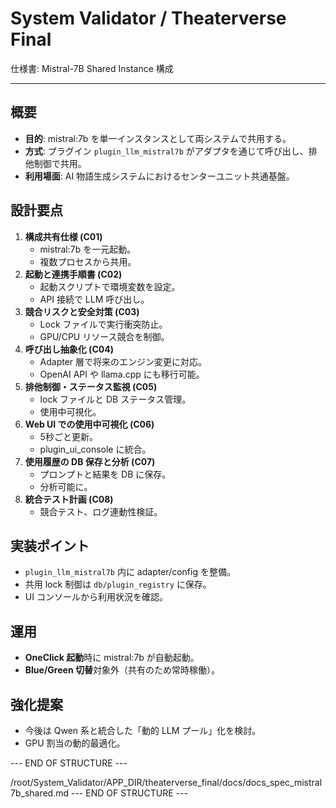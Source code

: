 # System Validator / Theaterverse Final
仕様書: Mistral-7B Shared Instance 構成

---

## 概要
- **目的**: mistral:7b を単一インスタンスとして両システムで共用する。
- **方式**: プラグイン `plugin_llm_mistral7b` がアダプタを通じて呼び出し、排他制御で共用。
- **利用場面**: AI 物語生成システムにおけるセンターユニット共通基盤。

## 設計要点
1. **構成共有仕様 (C01)**
   - mistral:7b を一元起動。
   - 複数プロセスから共用。
2. **起動と連携手順書 (C02)**
   - 起動スクリプトで環境変数を設定。
   - API 接続で LLM 呼び出し。
3. **競合リスクと安全対策 (C03)**
   - Lock ファイルで実行衝突防止。
   - GPU/CPU リソース競合を制御。
4. **呼び出し抽象化 (C04)**
   - Adapter 層で将来のエンジン変更に対応。
   - OpenAI API や llama.cpp にも移行可能。
5. **排他制御・ステータス監視 (C05)**
   - lock ファイルと DB ステータス管理。
   - 使用中可視化。
6. **Web UI での使用中可視化 (C06)**
   - 5秒ごと更新。
   - plugin_ui_console に統合。
7. **使用履歴の DB 保存と分析 (C07)**
   - プロンプトと結果を DB に保存。
   - 分析可能に。
8. **統合テスト計画 (C08)**
   - 競合テスト、ログ連動性検証。

## 実装ポイント
- `plugin_llm_mistral7b` 内に adapter/config を整備。
- 共用 lock 制御は `db/plugin_registry` に保存。
- UI コンソールから利用状況を確認。

## 運用
- **OneClick 起動**時に mistral:7b が自動起動。
- **Blue/Green 切替**対象外（共有のため常時稼働）。

## 強化提案
- 今後は Qwen 系と統合した「動的 LLM プール」化を検討。
- GPU 割当の動的最適化。

--- END OF STRUCTURE ---
<!-- /root/System_Validator/APP_DIR/theaterverse_final/docs/docs_spec_mistral7b_shared.md -->

/root/System_Validator/APP_DIR/theaterverse_final/docs/docs_spec_mistral7b_shared.md
--- END OF STRUCTURE ---
